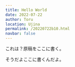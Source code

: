 ```yaml
---
title: Hello World
date: 2022-07-22
author: Toru
location: Ujina
permalink: /20220722b10.html
navbar: false
---
```

これは？原稿をここに書く。

そうだよここに書くんだよ。
